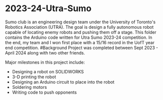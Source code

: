 # 2023-24-Utra-Sumo
Sumo club is an engineering design team under the University of Toronto's Robotics Association (UTRA). The goal is design a fully autonomous robot capable of locating enemy robots and pushing them off a stage. This folder contains the Arduino code written for Utra Sumo 2023-24 competition. In the end, my team and I won first place with a 15/16 record in the UofT year end competition.
#Background
Project was completed between Sept 2023 - April 2024 along with two other friends. 

Major milestones in this project include:
- Designing a robot on SOLIDWORKS
- 3-D printing the robot
- Designing an Arduino circuit to place into the robot
- Soldering motors
- Writing code to push opponents
